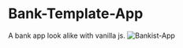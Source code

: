 # Bank-Template-App
A bank app look alike with vanilla js.
![Bankist-App](https://user-images.githubusercontent.com/77281404/155841628-5237706d-369a-4626-b2fc-681a3afc734f.png)
